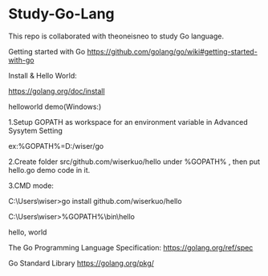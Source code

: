 # Study-Go-Lang
This repo is collaborated with theoneisneo to study Go language.

Getting started with Go
https://github.com/golang/go/wiki#getting-started-with-go

Install & Hello World:

https://golang.org/doc/install

helloworld demo(Windows:)

  1.Setup GOPATH as workspace for an environment variable in Advanced Sysytem Setting

  ex:%GOPATH%=D:/wiser/go

  2.Create folder src/github.com/wiserkuo/hello under %GOPATH% , then put hello.go demo code in it.

  3.CMD mode:

  C:\Users\wiser>go install github.com/wiserkuo/hello

  C:\Users\wiser>%GOPATH%\bin\hello

  hello, world

The Go Programming Language Specification:
https://golang.org/ref/spec

Go Standard Library
https://golang.org/pkg/
